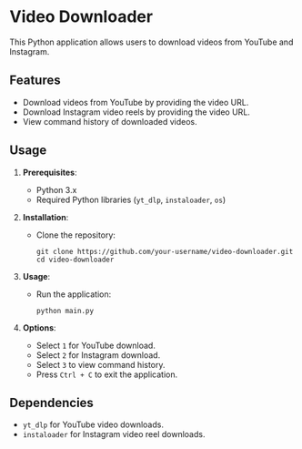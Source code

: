 # Video Downloader

This Python application allows users to download videos from YouTube and Instagram.

## Features

- Download videos from YouTube by providing the video URL.
- Download Instagram video reels by providing the video URL.
- View command history of downloaded videos.

## Usage

1. **Prerequisites**:
   - Python 3.x
   - Required Python libraries (`yt_dlp`, `instaloader`, `os`)

2. **Installation**:
   - Clone the repository:
     ```
     git clone https://github.com/your-username/video-downloader.git
     cd video-downloader
     ```

3. **Usage**:
   - Run the application:
     ```
     python main.py
     ```

4. **Options**:
   - Select `1` for YouTube download.
   - Select `2` for Instagram download.
   - Select `3` to view command history.
   - Press `Ctrl + C` to exit the application.

## Dependencies

- `yt_dlp` for YouTube video downloads.
- `instaloader` for Instagram video reel downloads.

